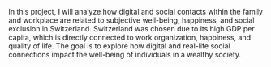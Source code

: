 In this project, I will analyze how digital and social contacts within the family and workplace are related to subjective well-being, happiness, and social exclusion in Switzerland. Switzerland was chosen due to its high GDP per capita, which is directly connected to work organization, happiness, and quality of life. The goal is to explore how digital and real-life social connections impact the well-being of individuals in a wealthy society.
